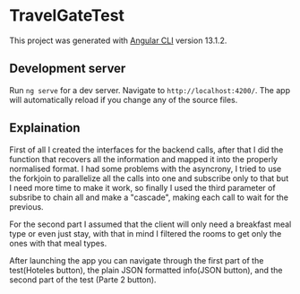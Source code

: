 # TravelGateTest

This project was generated with [Angular CLI](https://github.com/angular/angular-cli) version 13.1.2.

## Development server

Run `ng serve` for a dev server. Navigate to `http://localhost:4200/`. The app will automatically reload if you change any of the source files.

## Explaination

First of all I created the interfaces for the backend calls, after that I did the function that recovers all the information and mapped it into the properly normalised format. I had some problems with the asyncrony, I tried to use the forkjoin to parallelize all the calls into one and subscribe only to that but I need more time to make it work, so finally I used the third parameter of subsribe to chain all and make a "cascade", making each call to wait for the previous.

For the second part I assumed that the client will only need a breakfast meal type or even just stay, with that in mind I filtered the rooms to get only the ones with that meal types.

After launching the app you can navigate through the first part of the test(Hoteles button), the plain JSON formatted info(JSON button), and the second part of the test (Parte 2 button).
